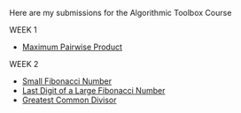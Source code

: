 Here are my submissions for the Algorithmic Toolbox Course 

WEEK 1 

* [Maximum Pairwise Product](https://github.com/Jai4/UCSD---Specialization/blob/master/src/Course1/Week%201/MaximumPairwiseProduct.cpp)

WEEK 2

* [Small Fibonacci Number](https://github.com/Jai4/UCSD---Specialization/blob/master/src/Course1/Week%202/SmallFibonacciNumber.cpp)
* [Last Digit of a Large Fibonacci Number](https://github.com/Jai4/UCSD---Specialization/blob/master/src/Course1/Week%202/LastDigitOfaFibonacciNumber.cpp)
* [Greatest Common Divisor](https://github.com/Jai4/UCSD---Specialization/blob/master/src/Course1/Week%202/GreatestCommonDivisor.cpp)
